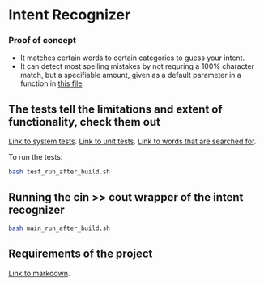 # Intent Recognizer
### Proof of concept
- It matches certain words to certain categories to guess your intent.
- It can detect most spelling mistakes by not requring a 100% character match, but a specifiable amount, given as a 
default parameter in a function in [this file](include/are_words_similar.h)

## The tests tell the limitations and extent of functionality, check them out
[Link to system tests](./tests/recognize_intent_tests.cpp).
[Link to unit tests](./tests/are_words_similar_tests.cpp).
[Link to words that are searched for](./include/are_words_similar.h).

To run the tests:

```bash
bash test_run_after_build.sh
```

## Running the cin >> cout wrapper of the intent recognizer

```bash
bash main_run_after_build.sh
```

## Requirements of the project
[Link to markdown](./challenges_IntentRecognizer.md).